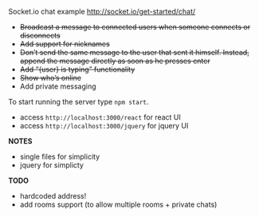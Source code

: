 Socket.io chat example http://socket.io/get-started/chat/
- ~~Broadcast a message to connected users when someone connects or disconnects~~
- ~~Add support for nicknames~~
- ~~Don’t send the same message to the user that sent it himself. Instead, append the message directly as soon as he presses enter~~
- ~~Add “{user} is typing” functionality~~
- ~~Show who’s online~~
- Add private messaging

To start running the server type `npm start`.
- access `http://localhost:3000/react` for react UI
- access `http://localhost:3000/jquery` for jquery UI

**NOTES**
- single files for simplicity
- jquery for simplicty

**TODO**
- hardcoded address!
- add rooms support (to allow multiple rooms + private chats)
